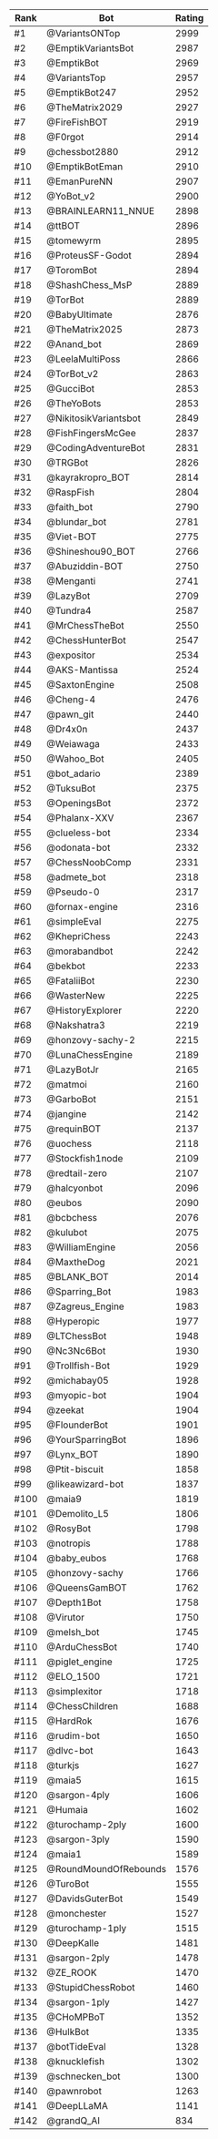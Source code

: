 Rank|Bot|Rating
---|---|---
#1|@VariantsONTop|2999
#2|@EmptikVariantsBot|2987
#3|@EmptikBot|2969
#4|@VariantsTop|2957
#5|@EmptikBot247|2952
#6|@TheMatrix2029|2927
#7|@FireFishBOT|2919
#8|@F0rgot|2914
#9|@chessbot2880|2912
#10|@EmptikBotEman|2910
#11|@EmanPureNN|2907
#12|@YoBot_v2|2900
#13|@BRAINLEARN11_NNUE|2898
#14|@ttBOT|2896
#15|@tomewyrm|2895
#16|@ProteusSF-Godot|2894
#17|@ToromBot|2894
#18|@ShashChess_MsP|2889
#19|@TorBot|2889
#20|@BabyUltimate|2876
#21|@TheMatrix2025|2873
#22|@Anand_bot|2869
#23|@LeelaMultiPoss|2866
#24|@TorBot_v2|2863
#25|@GucciBot|2853
#26|@TheYoBots|2853
#27|@NikitosikVariantsbot|2849
#28|@FishFingersMcGee|2837
#29|@CodingAdventureBot|2831
#30|@TRGBot|2826
#31|@kayrakropro_BOT|2814
#32|@RaspFish|2804
#33|@faith_bot|2790
#34|@blundar_bot|2781
#35|@Viet-BOT|2775
#36|@Shineshou90_BOT|2766
#37|@Abuziddin-BOT|2750
#38|@Menganti|2741
#39|@LazyBot|2709
#40|@Tundra4|2587
#41|@MrChessTheBot|2550
#42|@ChessHunterBot|2547
#43|@expositor|2534
#44|@AKS-Mantissa|2524
#45|@SaxtonEngine|2508
#46|@Cheng-4|2476
#47|@pawn_git|2440
#48|@Dr4x0n|2437
#49|@Weiawaga|2433
#50|@Wahoo_Bot|2405
#51|@bot_adario|2389
#52|@TuksuBot|2375
#53|@OpeningsBot|2372
#54|@Phalanx-XXV|2367
#55|@clueless-bot|2334
#56|@odonata-bot|2332
#57|@ChessNoobComp|2331
#58|@admete_bot|2318
#59|@Pseudo-0|2317
#60|@fornax-engine|2316
#61|@simpleEval|2275
#62|@KhepriChess|2243
#63|@morabandbot|2242
#64|@bekbot|2233
#65|@FataliiBot|2230
#66|@WasterNew|2225
#67|@HistoryExplorer|2220
#68|@Nakshatra3|2219
#69|@honzovy-sachy-2|2215
#70|@LunaChessEngine|2189
#71|@LazyBotJr|2165
#72|@matmoi|2160
#73|@GarboBot|2151
#74|@jangine|2142
#75|@requinBOT|2137
#76|@uochess|2118
#77|@Stockfish1node|2109
#78|@redtail-zero|2107
#79|@halcyonbot|2096
#80|@eubos|2090
#81|@bcbchess|2076
#82|@kulubot|2075
#83|@WilliamEngine|2056
#84|@MaxtheDog|2021
#85|@BLANK_BOT|2014
#86|@Sparring_Bot|1983
#87|@Zagreus_Engine|1983
#88|@Hyperopic|1977
#89|@LTChessBot|1948
#90|@Nc3Nc6Bot|1930
#91|@Trollfish-Bot|1929
#92|@michabay05|1928
#93|@myopic-bot|1904
#94|@zeekat|1904
#95|@FlounderBot|1901
#96|@YourSparringBot|1896
#97|@Lynx_BOT|1890
#98|@Ptit-biscuit|1858
#99|@likeawizard-bot|1837
#100|@maia9|1819
#101|@Demolito_L5|1806
#102|@RosyBot|1798
#103|@notropis|1788
#104|@baby_eubos|1768
#105|@honzovy-sachy|1766
#106|@QueensGamBOT|1762
#107|@Depth1Bot|1758
#108|@Virutor|1750
#109|@melsh_bot|1745
#110|@ArduChessBot|1740
#111|@piglet_engine|1725
#112|@ELO_1500|1721
#113|@simplexitor|1718
#114|@ChessChildren|1688
#115|@HardRok|1676
#116|@rudim-bot|1650
#117|@dlvc-bot|1643
#118|@turkjs|1627
#119|@maia5|1615
#120|@sargon-4ply|1606
#121|@Humaia|1602
#122|@turochamp-2ply|1600
#123|@sargon-3ply|1590
#124|@maia1|1589
#125|@RoundMoundOfRebounds|1576
#126|@TuroBot|1555
#127|@DavidsGuterBot|1549
#128|@monchester|1527
#129|@turochamp-1ply|1515
#130|@DeepKalle|1481
#131|@sargon-2ply|1478
#132|@ZE_ROOK|1470
#133|@StupidChessRobot|1460
#134|@sargon-1ply|1427
#135|@CHoMPBoT|1352
#136|@HulkBot|1335
#137|@botTideEval|1328
#138|@knucklefish|1302
#139|@schnecken_bot|1300
#140|@pawnrobot|1263
#141|@DeepLLaMA|1141
#142|@grandQ_AI|834
